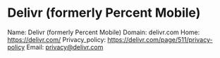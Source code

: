 
# Delivr (formerly Percent Mobile)

Name: Delivr (formerly Percent Mobile)
Domain: delivr.com
Home: https://delivr.com/
Privacy_policy: https://delivr.com/page/511/privacy-policy
Email: privacy@delivr.com
